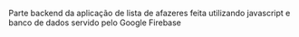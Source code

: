 
 Parte backend da aplicação de lista de afazeres feita utilizando javascript e banco de dados servido pelo Google Firebase
